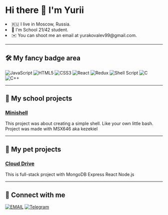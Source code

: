 # Hi there 👋 I'm Yurii

<!--
**ysachiko/ysachiko** is a ✨ _special_ ✨ repository because its `README.md` (this file) appears on your GitHub profile.

Here are some ideas to get you started:

- 🔭 I’m currently working on ...
- 🌱 I’m currently learning ...
- 👯 I’m looking to collaborate on ...
- 🤔 I’m looking for help with ...
- 💬 Ask me about ...
- 📫 How to reach me: ...
- 😄 Pronouns: ...
- ⚡ Fun fact: ...
-->

<li>🇷🇺 I live in Moscow, Russia.</li>
<li>🎒 I'm School 21/42 student.</li>
<li>✉️ You can shoot me an email at yurakovalev99@gmail.com.</li>

-----
## 🛠 My fancy badge area

![JavaScript](https://img.shields.io/badge/javascript-%23323330.svg?style=for-the-badge&logo=javascript&logoColor=%23F7DF1E)
![HTML5](https://img.shields.io/badge/html5-%23E34F26.svg?style=for-the-badge&logo=html5&logoColor=white)
![CSS3](https://img.shields.io/badge/css3-%231572B6.svg?style=for-the-badge&logo=css3&logoColor=white)
![React](https://img.shields.io/badge/react-%2320232a.svg?style=for-the-badge&logo=react&logoColor=%2361DAFB)
![Redux](https://img.shields.io/badge/redux-%23593d88.svg?style=for-the-badge&logo=redux&logoColor=white)
![Shell Script](https://img.shields.io/badge/shell_script-%23121011.svg?style=for-the-badge&logo=gnu-bash&logoColor=white)
![C](https://img.shields.io/badge/c-%2300599C.svg?style=for-the-badge&logo=c&logoColor=white)
![C++](https://img.shields.io/badge/c++-%2300599C.svg?style=for-the-badge&logo=c%2B%2B&logoColor=white)

----------------------------------------------------------------
## 🏫 My school projects

### <a href="https://github.com/ysachiko/Minishell">Minishell</a>

This project was about creating a simple shell.
Like your own little bash.
Project was made with MSX646 aka kezekiel

----------------------------------------------------------------
## 🐶 My pet projects

### <a href="https://github.com/ysachiko/CloudDrive">Cloud Drive</a>

This is full-stack project with MongoDB Express React Node.js

----------------------------------------------------------------

## 🤝 Connect with me

[![EMAIL](https://img.shields.io/badge/Gmail-D14836?style=for-the-badge&logo=gmail&logoColor=white)](mailto:yurakovalev99@gmail.com)
[![Telegram](https://img.shields.io/badge/Telegram-2CA5E0?style=for-the-badge&logo=telegram&logoColor=white)](https://t.me/Yurakovalev8)
